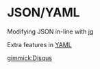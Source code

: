# JSON/YAML

Modifying JSON in-line with [jq](http://engineering.monsanto.com/2015/05/22/jq-change-json/)

Extra features in [YAML](https://blog.daemonl.com/2016/02/yaml.html)

[gimmick:Disqus](swissarmyronin-github-io)
